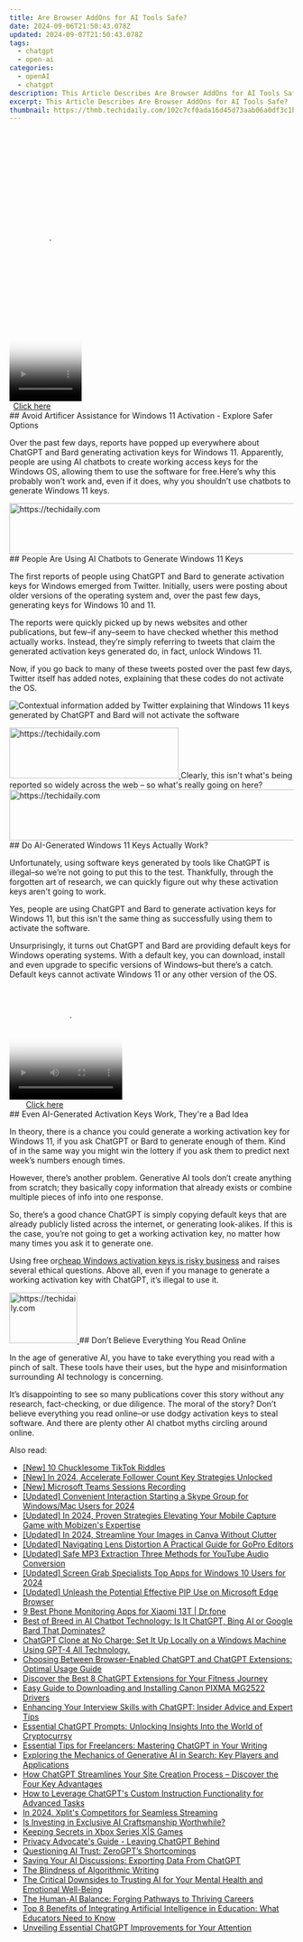 ```yaml
---
title: Are Browser AddOns for AI Tools Safe?
date: 2024-09-06T21:50:43.078Z
updated: 2024-09-07T21:50:43.078Z
tags:
  - chatgpt
  - open-ai
categories:
  - openAI
  - chatgpt
description: This Article Describes Are Browser AddOns for AI Tools Safe?
excerpt: This Article Describes Are Browser AddOns for AI Tools Safe?
thumbnail: https://thmb.techidaily.com/102c7cf0ada16d45d73aab06a0df3c1b4bd516c1e4675a811bb1bd88b724571c.jpg
---
```


<!-- affiliate ads begin -->
<span id="1975503">
					<video width="128" height="480" style="cursor:pointer"
           poster="//a.impactradius-go.com/display-clicktoplayimage/1975503.png"
           onclick="if(!this.playClicked){this.play();this.setAttribute('controls',true);this.playClicked=true;}">
	   <source src="//a.impactradius-go.com/display-ad/22993-1975503">
	   <img src="//a.impactradius-go.com/display-clicktoplayimage/1975503.png" style="border: none; height: 100%; width: 100%; object-fit: contain">
	</video>
	<div style="width:80px;text-align:center"><a href="javascript:window.open(decodeURIComponent('https%3A%2F%2Fhomestyler.sjv.io%2Fc%2F5597632%2F1975503%2F22993'), '_blank');void(0);">Click here</a></div>
</span>
<img height="0" width="0" src="https://imp.pxf.io/i/5597632/1975503/22993" style="position:absolute;visibility:hidden;" border="0" />
<!-- affiliate ads end -->
## Avoid Artificer Assistance for Windows 11 Activation - Explore Safer Options

 Over the past few days, reports have popped up everywhere about ChatGPT and Bard generating activation keys for Windows 11\. Apparently, people are using AI chatbots to create working access keys for the Windows OS, allowing them to use the software for free.Here’s why this probably won’t work and, even if it does, why you shouldn’t use chatbots to generate Windows 11 keys.

<!-- affiliate ads begin -->
<a href="https://appsumo.8odi.net/c/5597632/2130889/7443" target="_top" id="2130889">
  <img src="//a.impactradius-go.com/display-ad/7443-2130889" border="0" alt="https://techidaily.com" width="600" height="90"/>
</a>
<img height="0" width="0" src="https://appsumo.8odi.net/i/5597632/2130889/7443" style="position:absolute;visibility:hidden;" border="0" />
<!-- affiliate ads end -->
## People Are Using AI Chatbots to Generate Windows 11 Keys

 The first reports of people using ChatGPT and Bard to generate activation keys for Windows emerged from Twitter. Initially, users were posting about older versions of the operating system and, over the past few days, generating keys for Windows 10 and 11.

 The reports were quickly picked up by news websites and other publications, but few–if any–seem to have checked whether this method actually works. Instead, they’re simply referring to tweets that claim the generated activation keys generated do, in fact, unlock Windows 11.

 Now, if you go back to many of these tweets posted over the past few days, Twitter itself has added notes, explaining that these codes do not activate the OS.

![Contextual information added by Twitter explaining that Windows 11 keys generated by ChatGPT and Bard will not activate the software](https://static1.makeuseofimages.com/wordpress/wp-content/uploads/2023/06/twitter-contextual-information-chatgpt-windows-activation-codes.jpg)

<!-- affiliate ads begin -->
<a href="https://aidotcom.pxf.io/c/5597632/2129041/19576" target="_top" id="2129041">
  <img src="//a.impactradius-go.com/display-ad/19576-2129041" border="0" alt="https://techidaily.com" width="300" height="90"/>
</a>
<img height="0" width="0" src="https://aidotcom.pxf.io/i/5597632/2129041/19576" style="position:absolute;visibility:hidden;" border="0" />
<!-- affiliate ads end -->
 Clearly, this isn't what's being reported so widely across the web – so what's really going on here?

<!-- affiliate ads begin -->
<a href="https://ephamedtechinc.pxf.io/c/5597632/2137228/26400" target="_top" id="2137228">
  <img src="//a.impactradius-go.com/display-ad/26400-2137228" border="0" alt="https://techidaily.com" width="728" height="90"/>
</a>
<img height="0" width="0" src="https://ephamedtechinc.pxf.io/i/5597632/2137228/26400" style="position:absolute;visibility:hidden;" border="0" />
<!-- affiliate ads end -->
## Do AI-Generated Windows 11 Keys Actually Work?

 Unfortunately, using software keys generated by tools like ChatGPT is illegal–so we’re not going to put this to the test. Thankfully, through the forgotten art of research, we can quickly figure out why these activation keys aren't going to work.

 Yes, people are using ChatGPT and Bard to generate activation keys for Windows 11, but this isn't the same thing as successfully using them to activate the software.

 Unsurprisingly, it turns out ChatGPT and Bard are providing default keys for Windows operating systems. With a default key, you can download, install and even upgrade to specific versions of Windows–but there’s a catch. Default keys cannot activate Windows 11 or any other version of the OS.

<!-- affiliate ads begin -->
<span id="1743243">
					<video width="200" height="200" style="cursor:pointer"
           poster="//a.impactradius-go.com/display-clicktoplayimage/1743243.png"
           onclick="if(!this.playClicked){this.play();this.setAttribute('controls',true);this.playClicked=true;}">
	   <source src="//a.impactradius-go.com/display-ad/19272-1743243">
	   <img src="//a.impactradius-go.com/display-clicktoplayimage/1743243.png" style="border: none; height: 100%; width: 100%; object-fit: contain">
	</video>
	<div style="width:125px;text-align:center"><a href="javascript:window.open(decodeURIComponent('https%3A%2F%2Faligracehair.sjv.io%2Fc%2F5597632%2F1743243%2F19272'), '_blank');void(0);">Click here</a></div>
</span>
<img height="0" width="0" src="https://imp.pxf.io/i/5597632/1743243/19272" style="position:absolute;visibility:hidden;" border="0" />
<!-- affiliate ads end -->
## Even AI-Generated Activation Keys Work, They're a Bad Idea

 In theory, there is a chance you could generate a working activation key for Windows 11, if you ask ChatGPT or Bard to generate enough of them. Kind of in the same way you might win the lottery if you ask them to predict next week’s numbers enough times.

 However, there’s another problem. Generative AI tools don’t create anything from scratch; they basically copy information that already exists or combine multiple pieces of info into one response.

 So, there’s a good chance ChatGPT is simply copying default keys that are already publicly listed across the internet, or generating look-alikes. If this is the case, you’re not going to get a working activation key, no matter how many times you ask it to generate one.

 Using free or[cheap Windows activation keys is risky business](https://www.makeuseof.com/risks-using-cheap-windows-activation-keys/) and raises several ethical questions. Above all, even if you manage to generate a working activation key with ChatGPT, it’s illegal to use it.

<!-- affiliate ads begin -->
<a href="https://aligracehair.sjv.io/c/5597632/2115940/19272" target="_top" id="2115940">
  <img src="//a.impactradius-go.com/display-ad/19272-2115940" border="0" alt="https://techidaily.com" width="120" height="90"/>
</a>
<img height="0" width="0" src="https://aligracehair.sjv.io/i/5597632/2115940/19272" style="position:absolute;visibility:hidden;" border="0" />
<!-- affiliate ads end -->
## Don’t Believe Everything You Read Online

 In the age of generative AI, you have to take everything you read with a pinch of salt. These tools have their uses, but the hype and misinformation surrounding AI technology is concerning.

 It’s disappointing to see so many publications cover this story without any research, fact-checking, or due diligence. The moral of the story? Don’t believe everything you read online–or use dodgy activation keys to steal software. And there are plenty other AI chatbot myths circling around online.


<ins class="adsbygoogle"
     style="display:block"
     data-ad-format="autorelaxed"
     data-ad-client="ca-pub-7571918770474297"
     data-ad-slot="1223367746"></ins>



<ins class="adsbygoogle"
     style="display:block"
     data-ad-client="ca-pub-7571918770474297"
     data-ad-slot="8358498916"
     data-ad-format="auto"
     data-full-width-responsive="true"></ins>

<span class="atpl-alsoreadstyle">Also read:</span>
<div><ul>
<li><a href="https://tiktok-videos.techidaily.com/new-10-chucklesome-tiktok-riddles/"><u>[New] 10 Chucklesome TikTok Riddles</u></a></li>
<li><a href="https://facebook-video-footage.techidaily.com/new-in-2024-accelerate-follower-count-key-strategies-unlocked/"><u>[New] In 2024, Accelerate Follower Count Key Strategies Unlocked</u></a></li>
<li><a href="https://desktop-recording.techidaily.com/new-microsoft-teams-sessions-recording/"><u>[New] Microsoft Teams Sessions Recording</u></a></li>
<li><a href="https://desktop-recording.techidaily.com/updated-convenient-interaction-starting-a-skype-group-for-windowsmac-users-for-2024/"><u>[Updated] Convenient Interaction Starting a Skype Group for Windows/Mac Users for 2024</u></a></li>
<li><a href="https://screen-recording.techidaily.com/updated-in-2024-proven-strategies-elevating-your-mobile-capture-game-with-mobizens-expertise/"><u>[Updated] In 2024, Proven Strategies Elevating Your Mobile Capture Game with Mobizen's Expertise</u></a></li>
<li><a href="https://fox-http.techidaily.com/updated-in-2024-streamline-your-images-in-canva-without-clutter/"><u>[Updated] In 2024, Streamline Your Images in Canva Without Clutter</u></a></li>
<li><a href="https://extra-skills.techidaily.com/updated-navigating-lens-distortion-a-practical-guide-for-gopro-editors/"><u>[Updated] Navigating Lens Distortion A Practical Guide for GoPro Editors</u></a></li>
<li><a href="https://facebook-video-footage.techidaily.com/updated-safe-mp3-extraction-three-methods-for-youtube-audio-conversion/"><u>[Updated] Safe MP3 Extraction Three Methods for YouTube Audio Conversion</u></a></li>
<li><a href="https://desktop-recording.techidaily.com/updated-screen-grab-specialists-top-apps-for-windows-10-users-for-2024/"><u>[Updated] Screen Grab Specialists Top Apps for Windows 10 Users for 2024</u></a></li>
<li><a href="https://some-tips.techidaily.com/updated-unleash-the-potential-effective-pip-use-on-microsoft-edge-browser/"><u>[Updated] Unleash the Potential Effective PIP Use on Microsoft Edge Browser</u></a></li>
<li><a href="https://android-location-track.techidaily.com/9-best-phone-monitoring-apps-for-xiaomi-13t-drfone-by-drfone-virtual-android/"><u>9 Best Phone Monitoring Apps for Xiaomi 13T | Dr.fone</u></a></li>
<li><a href="https://tech-hub.techidaily.com/best-of-breed-in-ai-chatbot-technology-is-it-chatgpt-bing-ai-or-google-bard-that-dominates/"><u>Best of Breed in AI Chatbot Technology: Is It ChatGPT, Bing AI or Google Bard That Dominates?</u></a></li>
<li><a href="https://tech-hub.techidaily.com/chatgpt-clone-at-no-charge-set-it-up-locally-on-a-windows-machine-using-gpt-4-all-technology/"><u>ChatGPT Clone at No Charge: Set It Up Locally on a Windows Machine Using GPT-4 All Technology.</u></a></li>
<li><a href="https://tech-hub.techidaily.com/choosing-between-browser-enabled-chatgpt-and-chatgpt-extensions-optimal-usage-guide/"><u>Choosing Between Browser-Enabled ChatGPT and ChatGPT Extensions: Optimal Usage Guide</u></a></li>
<li><a href="https://tech-hub.techidaily.com/discover-the-best-8-chatgpt-extensions-for-your-fitness-journey/"><u>Discover the Best 8 ChatGPT Extensions for Your Fitness Journey</u></a></li>
<li><a href="https://tech-hub.techidaily.com/easy-guide-to-downloading-and-installing-canon-pixma-mg2522-drivers/"><u>Easy Guide to Downloading and Installing Canon PIXMA MG2522 Drivers</u></a></li>
<li><a href="https://tech-hub.techidaily.com/enhancing-your-interview-skills-with-chatgpt-insider-advice-and-expert-tips/"><u>Enhancing Your Interview Skills with ChatGPT: Insider Advice and Expert Tips</u></a></li>
<li><a href="https://tech-hub.techidaily.com/essential-chatgpt-prompts-unlocking-insights-into-the-world-of-cryptocurrsy/"><u>Essential ChatGPT Prompts: Unlocking Insights Into the World of Cryptocurrsy</u></a></li>
<li><a href="https://tech-hub.techidaily.com/essential-tips-for-freelancers-mastering-chatgpt-in-your-writing/"><u>Essential Tips for Freelancers: Mastering ChatGPT in Your Writing</u></a></li>
<li><a href="https://tech-hub.techidaily.com/exploring-the-mechanics-of-generative-ai-in-search-key-players-and-applications/"><u>Exploring the Mechanics of Generative AI in Search: Key Players and Applications</u></a></li>
<li><a href="https://tech-hub.techidaily.com/how-chatgpt-streamlines-your-site-creation-process-discover-the-four-key-advantages/"><u>How ChatGPT Streamlines Your Site Creation Process – Discover the Four Key Advantages</u></a></li>
<li><a href="https://tech-hub.techidaily.com/how-to-leverage-chatgpts-custom-instruction-functionality-for-advanced-tasks/"><u>How to Leverage ChatGPT's Custom Instruction Functionality for Advanced Tasks</u></a></li>
<li><a href="https://fox-friendly.techidaily.com/in-2024-xplits-competitors-for-seamless-streaming/"><u>In 2024, Xplit's Competitors for Seamless Streaming</u></a></li>
<li><a href="https://tech-hub.techidaily.com/is-investing-in-exclusive-ai-craftsmanship-worthwhile/"><u>Is Investing in Exclusive AI Craftsmanship Worthwhile?</u></a></li>
<li><a href="https://games-able.techidaily.com/keeping-secrets-in-xbox-series-xs-games/"><u>Keeping Secrets in Xbox Series X|S Games</u></a></li>
<li><a href="https://tech-hub.techidaily.com/privacy-advocates-guide-leaving-chatgpt-behind/"><u>Privacy Advocate's Guide - Leaving ChatGPT Behind</u></a></li>
<li><a href="https://tech-hub.techidaily.com/questioning-ai-trust-zerogpts-shortcomings/"><u>Questioning AI Trust: ZeroGPT’s Shortcomings</u></a></li>
<li><a href="https://tech-hub.techidaily.com/saving-your-ai-discussions-exporting-data-from-chatgpt/"><u>Saving Your AI Discussions: Exporting Data From ChatGPT</u></a></li>
<li><a href="https://tech-hub.techidaily.com/the-blindness-of-algorithmic-writing/"><u>The Blindness of Algorithmic Writing</u></a></li>
<li><a href="https://tech-hub.techidaily.com/the-critical-downsides-to-trusting-ai-for-your-mental-health-and-emotional-well-being/"><u>The Critical Downsides to Trusting AI for Your Mental Health and Emotional Well-Being</u></a></li>
<li><a href="https://tech-hub.techidaily.com/the-human-ai-balance-forging-pathways-to-thriving-careers/"><u>The Human-AI Balance: Forging Pathways to Thriving Careers</u></a></li>
<li><a href="https://tech-hub.techidaily.com/top-8-benefits-of-integrating-artificial-intelligence-in-education-what-educators-need-to-know/"><u>Top 8 Benefits of Integrating Artificial Intelligence in Education: What Educators Need to Know</u></a></li>
<li><a href="https://tech-hub.techidaily.com/unveiling-essential-chatgpt-improvements-for-your-attention/"><u>Unveiling Essential ChatGPT Improvements for Your Attention</u></a></li>
</ul></div>
